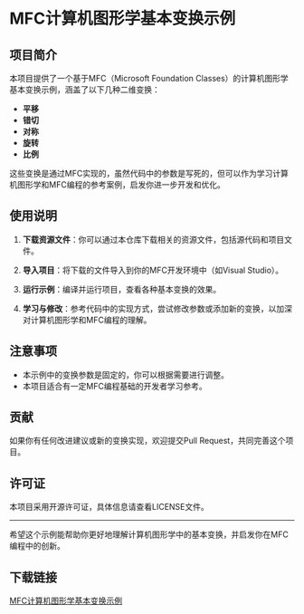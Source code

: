 # MFC计算机图形学基本变换示例

## 项目简介

本项目提供了一个基于MFC（Microsoft Foundation Classes）的计算机图形学基本变换示例，涵盖了以下几种二维变换：

- **平移**
- **错切**
- **对称**
- **旋转**
- **比例**

这些变换是通过MFC实现的，虽然代码中的参数是写死的，但可以作为学习计算机图形学和MFC编程的参考案例，启发你进一步开发和优化。

## 使用说明

1. **下载资源文件**：你可以通过本仓库下载相关的资源文件，包括源代码和项目文件。

2. **导入项目**：将下载的文件导入到你的MFC开发环境中（如Visual Studio）。

3. **运行示例**：编译并运行项目，查看各种基本变换的效果。

4. **学习与修改**：参考代码中的实现方式，尝试修改参数或添加新的变换，以加深对计算机图形学和MFC编程的理解。

## 注意事项

- 本示例中的变换参数是固定的，你可以根据需要进行调整。
- 本项目适合有一定MFC编程基础的开发者学习参考。

## 贡献

如果你有任何改进建议或新的变换实现，欢迎提交Pull Request，共同完善这个项目。

## 许可证

本项目采用开源许可证，具体信息请查看LICENSE文件。

---

希望这个示例能帮助你更好地理解计算机图形学中的基本变换，并启发你在MFC编程中的创新。

## 下载链接

[MFC计算机图形学基本变换示例](https://pan.quark.cn/s/f065c08aca33)